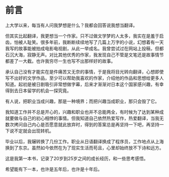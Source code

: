 # 前言

上大学以来，每当有人问我梦想是什么？我都会回答说我想当翻译。

但其实比起翻译，我更想当一个作家。只不过做文学梦的人太多，我实在是羞于启齿，怕被人耻笑。很多年前，我断断续续地写了几篇上万字的小说，幻想着有一天我写的故事能被拍成电影电视剧，从此一举成名。我曾尝试过在网站上投稿，但都石沉大海，寂静无声。对比其他优秀的作家，我发现自己不管是文笔还是故事情节都差了一大截。也许我穷尽一生也写不出那样好的故事。

承认自己没有才能实在是件痛苦又无奈的事情，于是我将目光转向翻译，心想即使写不出好的文学作品，至少可以帮助我喜欢的作家，介绍他的作品和思想给更多人知道。起初是被日剧吸引非常想做字幕，后来才渐渐对日本这个国家感兴趣，有幸得到去日本留学的机会一探究竟。

有人说，把职业当成兴趣，那是一种境界；而把兴趣当成职业，那只会毁了它。

我知道工作并不总是开心的，兴趣和职业也并不总能两全，有时候为了达到某种成就要做与自己的初心相悖的事情。但我知道自己依然热爱写作，热爱翻译，当我无数次拷问自己内心是否愿意就此放弃时，得到的答案总是再坚持一下吧，再坚持一下说不定就会出现转机。

毕业以后，我辗转换了几份工作。职业从日语翻译换成了程序员，工作地点从上海换到了东京。虽然如今依然在为了现实生活而苟且，心里却始终放不下诗和远方。

这是我第一本书，记录了20岁到25岁之间的成长经历，和一些思考感悟。

希望能有下一本，也许是五年后，也许是十年后。
